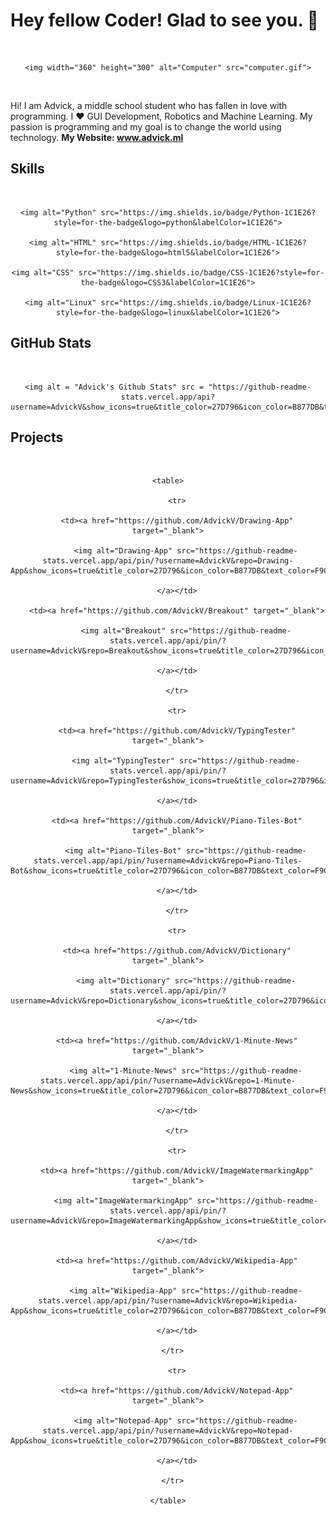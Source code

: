 <h1> Hey fellow Coder! Glad to see you. 👋 </h1>

<br>

<div align = "center">

    <img width="360" height="300" alt="Computer" src="computer.gif">

</div>

<br>

<p> Hi! I am Advick, a middle school student who has fallen in love with programming. I ❤️ GUI Development, Robotics and Machine Learning. My passion is programming and my goal is to change the world using technology. <strong>My Website: <a href="https://www.advick.ml/">www.advick.ml</a></strong></p>

<!-- Skills -->

<h2>Skills</h2>

<br>

<div align = "center">

    <img alt="Python" src="https://img.shields.io/badge/Python-1C1E26?style=for-the-badge&logo=python&labelColor=1C1E26">

    <img alt="HTML" src="https://img.shields.io/badge/HTML-1C1E26?style=for-the-badge&logo=html5&labelColor=1C1E26">

    <img alt="CSS" src="https://img.shields.io/badge/CSS-1C1E26?style=for-the-badge&logo=CSS3&labelColor=1C1E26">

    <img alt="Linux" src="https://img.shields.io/badge/Linux-1C1E26?style=for-the-badge&logo=linux&labelColor=1C1E26">

</div>

<!-- Github Stats -->

<h2>GitHub Stats</h2>

<br>

<div align = "center">

    <img alt = "Advick's Github Stats" src = "https://github-readme-stats.vercel.app/api?username=AdvickV&show_icons=true&title_color=27D796&icon_color=B877DB&text_color=F9CBBE&bg_color=1C1E26">

</div>

<!-- Projects -->

<h2>Projects</h2>

<br>

<div align = "center">

    <table>

        <tr>

        <td><a href="https://github.com/AdvickV/Drawing-App" target="_blank">

            <img alt="Drawing-App" src="https://github-readme-stats.vercel.app/api/pin/?username=AdvickV&repo=Drawing-App&show_icons=true&title_color=27D796&icon_color=B877DB&text_color=F9CBBE&bg_color=1C1E26">

        </a></td>

        <td><a href="https://github.com/AdvickV/Breakout" target="_blank">

            <img alt="Breakout" src="https://github-readme-stats.vercel.app/api/pin/?username=AdvickV&repo=Breakout&show_icons=true&title_color=27D796&icon_color=B877DB&text_color=F9CBBE&bg_color=1C1E26">

        </a></td>

        </tr>

        <tr>

        <td><a href="https://github.com/AdvickV/TypingTester" target="_blank">

            <img alt="TypingTester" src="https://github-readme-stats.vercel.app/api/pin/?username=AdvickV&repo=TypingTester&show_icons=true&title_color=27D796&icon_color=B877DB&text_color=F9CBBE&bg_color=1C1E26">

        </a></td>

        <td><a href="https://github.com/AdvickV/Piano-Tiles-Bot" target="_blank">

            <img alt="Piano-Tiles-Bot" src="https://github-readme-stats.vercel.app/api/pin/?username=AdvickV&repo=Piano-Tiles-Bot&show_icons=true&title_color=27D796&icon_color=B877DB&text_color=F9CBBE&bg_color=1C1E26">

        </a></td>

        </tr>

        <tr>

        <td><a href="https://github.com/AdvickV/Dictionary" target="_blank">

            <img alt="Dictionary" src="https://github-readme-stats.vercel.app/api/pin/?username=AdvickV&repo=Dictionary&show_icons=true&title_color=27D796&icon_color=B877DB&text_color=F9CBBE&bg_color=1C1E26">

        </a></td>

        <td><a href="https://github.com/AdvickV/1-Minute-News" target="_blank">

            <img alt="1-Minute-News" src="https://github-readme-stats.vercel.app/api/pin/?username=AdvickV&repo=1-Minute-News&show_icons=true&title_color=27D796&icon_color=B877DB&text_color=F9CBBE&bg_color=1C1E26">

        </a></td>

        </tr>

        <tr>

        <td><a href="https://github.com/AdvickV/ImageWatermarkingApp" target="_blank">

            <img alt="ImageWatermarkingApp" src="https://github-readme-stats.vercel.app/api/pin/?username=AdvickV&repo=ImageWatermarkingApp&show_icons=true&title_color=27D796&icon_color=B877DB&text_color=F9CBBE&bg_color=1C1E26">

        </a></td>

        <td><a href="https://github.com/AdvickV/Wikipedia-App" target="_blank">

            <img alt="Wikipedia-App" src="https://github-readme-stats.vercel.app/api/pin/?username=AdvickV&repo=Wikipedia-App&show_icons=true&title_color=27D796&icon_color=B877DB&text_color=F9CBBE&bg_color=1C1E26">

        </a></td>

        </tr>  

        <tr>

        <td><a href="https://github.com/AdvickV/Notepad-App" target="_blank">

            <img alt="Notepad-App" src="https://github-readme-stats.vercel.app/api/pin/?username=AdvickV&repo=Notepad-App&show_icons=true&title_color=27D796&icon_color=B877DB&text_color=F9CBBE&bg_color=1C1E26">

        </a></td>

        </tr>  

    </table>

</div>
